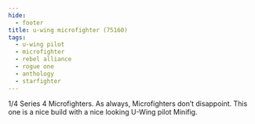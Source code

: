```yaml
---
hide:
  - footer
title: u-wing microfighter (75160)
tags:
  - u-wing pilot
  - microfighter
  - rebel alliance
  - rogue one
  - anthology
  - starfighter
---
```


1/4 Series 4 Microfighters. As always, Microfighters don’t disappoint. This one is a nice build with a nice looking U-Wing pilot Minifig.
